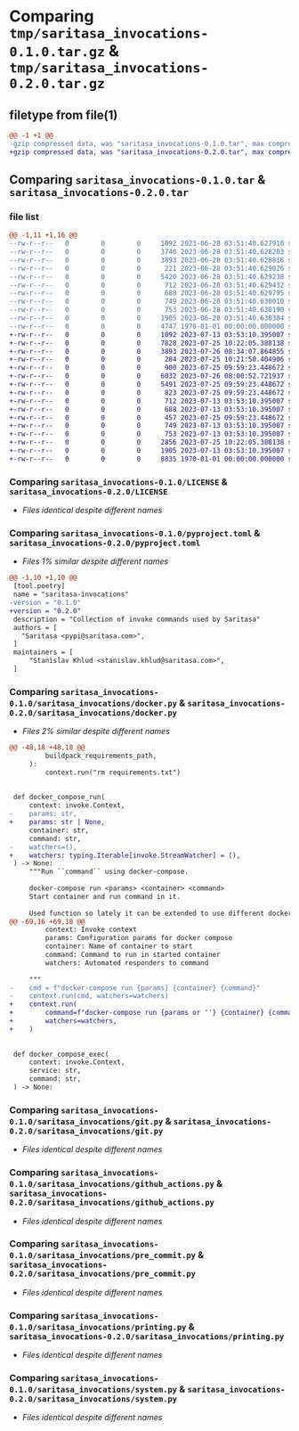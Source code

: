 # Comparing `tmp/saritasa_invocations-0.1.0.tar.gz` & `tmp/saritasa_invocations-0.2.0.tar.gz`

## filetype from file(1)

```diff
@@ -1 +1 @@
-gzip compressed data, was "saritasa_invocations-0.1.0.tar", max compression
+gzip compressed data, was "saritasa_invocations-0.2.0.tar", max compression
```

## Comparing `saritasa_invocations-0.1.0.tar` & `saritasa_invocations-0.2.0.tar`

### file list

```diff
@@ -1,11 +1,16 @@
--rw-r--r--   0        0        0     1092 2023-06-28 03:51:40.627910 saritasa_invocations-0.1.0/LICENSE
--rw-r--r--   0        0        0     3740 2023-06-28 03:51:40.628203 saritasa_invocations-0.1.0/README.md
--rw-r--r--   0        0        0     3893 2023-06-28 03:51:40.628816 saritasa_invocations-0.1.0/pyproject.toml
--rw-r--r--   0        0        0      221 2023-06-28 03:51:40.629026 saritasa_invocations-0.1.0/saritasa_invocations/__init__.py
--rw-r--r--   0        0        0     5420 2023-06-28 03:51:40.629238 saritasa_invocations-0.1.0/saritasa_invocations/docker.py
--rw-r--r--   0        0        0      712 2023-06-28 03:51:40.629432 saritasa_invocations-0.1.0/saritasa_invocations/git.py
--rw-r--r--   0        0        0      688 2023-06-28 03:51:40.629795 saritasa_invocations-0.1.0/saritasa_invocations/github_actions.py
--rw-r--r--   0        0        0      749 2023-06-28 03:51:40.630010 saritasa_invocations-0.1.0/saritasa_invocations/pre_commit.py
--rw-r--r--   0        0        0      753 2023-06-28 03:51:40.630190 saritasa_invocations-0.1.0/saritasa_invocations/printing.py
--rw-r--r--   0        0        0     1905 2023-06-28 03:51:40.630384 saritasa_invocations-0.1.0/saritasa_invocations/system.py
--rw-r--r--   0        0        0     4747 1970-01-01 00:00:00.000000 saritasa_invocations-0.1.0/PKG-INFO
+-rw-r--r--   0        0        0     1092 2023-07-13 03:53:10.395007 saritasa_invocations-0.2.0/LICENSE
+-rw-r--r--   0        0        0     7828 2023-07-25 10:22:05.388138 saritasa_invocations-0.2.0/README.md
+-rw-r--r--   0        0        0     3893 2023-07-26 08:34:07.864855 saritasa_invocations-0.2.0/pyproject.toml
+-rw-r--r--   0        0        0      284 2023-07-25 10:21:50.404906 saritasa_invocations-0.2.0/saritasa_invocations/__init__.py
+-rw-r--r--   0        0        0      900 2023-07-25 09:59:23.448672 saritasa_invocations-0.2.0/saritasa_invocations/celery.py
+-rw-r--r--   0        0        0     6032 2023-07-26 08:00:52.721937 saritasa_invocations-0.2.0/saritasa_invocations/django.py
+-rw-r--r--   0        0        0     5491 2023-07-25 09:59:23.448672 saritasa_invocations-0.2.0/saritasa_invocations/docker.py
+-rw-r--r--   0        0        0      823 2023-07-25 09:59:23.448672 saritasa_invocations-0.2.0/saritasa_invocations/fastapi.py
+-rw-r--r--   0        0        0      712 2023-07-13 03:53:10.395007 saritasa_invocations-0.2.0/saritasa_invocations/git.py
+-rw-r--r--   0        0        0      688 2023-07-13 03:53:10.395007 saritasa_invocations-0.2.0/saritasa_invocations/github_actions.py
+-rw-r--r--   0        0        0      457 2023-07-25 09:59:23.448672 saritasa_invocations-0.2.0/saritasa_invocations/open_api.py
+-rw-r--r--   0        0        0      749 2023-07-13 03:53:10.395007 saritasa_invocations-0.2.0/saritasa_invocations/pre_commit.py
+-rw-r--r--   0        0        0      753 2023-07-13 03:53:10.395007 saritasa_invocations-0.2.0/saritasa_invocations/printing.py
+-rw-r--r--   0        0        0     2856 2023-07-25 10:22:05.388138 saritasa_invocations-0.2.0/saritasa_invocations/python.py
+-rw-r--r--   0        0        0     1905 2023-07-13 03:53:10.395007 saritasa_invocations-0.2.0/saritasa_invocations/system.py
+-rw-r--r--   0        0        0     8835 1970-01-01 00:00:00.000000 saritasa_invocations-0.2.0/PKG-INFO
```

### Comparing `saritasa_invocations-0.1.0/LICENSE` & `saritasa_invocations-0.2.0/LICENSE`

 * *Files identical despite different names*

### Comparing `saritasa_invocations-0.1.0/pyproject.toml` & `saritasa_invocations-0.2.0/pyproject.toml`

 * *Files 1% similar despite different names*

```diff
@@ -1,10 +1,10 @@
 [tool.poetry]
 name = "saritasa-invocations"
-version = "0.1.0"
+version = "0.2.0"
 description = "Collection of invoke commands used by Saritasa"
 authors = [
   "Saritasa <pypi@saritasa.com>",
 ]
 maintainers = [
     "Stanislav Khlud <stanislav.khlud@saritasa.com>",
 ]
```

### Comparing `saritasa_invocations-0.1.0/saritasa_invocations/docker.py` & `saritasa_invocations-0.2.0/saritasa_invocations/docker.py`

 * *Files 2% similar despite different names*

```diff
@@ -48,18 +48,18 @@
         buildpack_requirements_path,
     ):
         context.run("rm requirements.txt")
 
 
 def docker_compose_run(
     context: invoke.Context,
-    params: str,
+    params: str | None,
     container: str,
     command: str,
-    watchers=(),
+    watchers: typing.Iterable[invoke.StreamWatcher] = (),
 ) -> None:
     """Run ``command`` using docker-compose.
 
     docker-compose run <params> <container> <command>
     Start container and run command in it.
 
     Used function so lately it can be extended to use different docker-compose
@@ -69,16 +69,18 @@
         context: Invoke context
         params: Configuration params for docker compose
         container: Name of container to start
         command: Command to run in started container
         watchers: Automated responders to command
 
     """
-    cmd = f"docker-compose run {params} {container} {command}"
-    context.run(cmd, watchers=watchers)
+    context.run(
+        command=f"docker-compose run {params or ''} {container} {command}",
+        watchers=watchers,
+    )
 
 
 def docker_compose_exec(
     context: invoke.Context,
     service: str,
     command: str,
 ) -> None:
```

### Comparing `saritasa_invocations-0.1.0/saritasa_invocations/git.py` & `saritasa_invocations-0.2.0/saritasa_invocations/git.py`

 * *Files identical despite different names*

### Comparing `saritasa_invocations-0.1.0/saritasa_invocations/github_actions.py` & `saritasa_invocations-0.2.0/saritasa_invocations/github_actions.py`

 * *Files identical despite different names*

### Comparing `saritasa_invocations-0.1.0/saritasa_invocations/pre_commit.py` & `saritasa_invocations-0.2.0/saritasa_invocations/pre_commit.py`

 * *Files identical despite different names*

### Comparing `saritasa_invocations-0.1.0/saritasa_invocations/printing.py` & `saritasa_invocations-0.2.0/saritasa_invocations/printing.py`

 * *Files identical despite different names*

### Comparing `saritasa_invocations-0.1.0/saritasa_invocations/system.py` & `saritasa_invocations-0.2.0/saritasa_invocations/system.py`

 * *Files identical despite different names*

